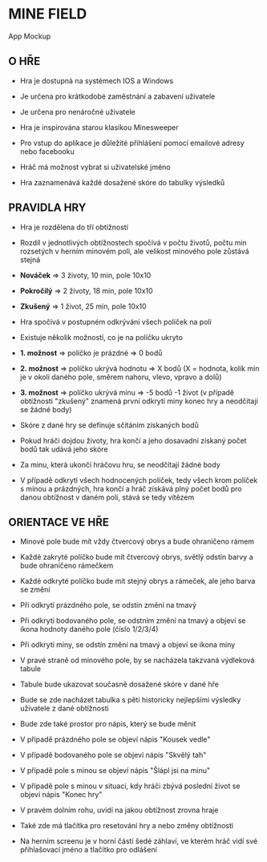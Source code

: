 <h1>MINE FIELD</h1>

App Mockup

<h2>O HŘE</h2>

* Hra je dostupná na systémech IOS a Windows
* Je určena pro krátkodobé zaměstnání a zabavení uživatele
* Je určena pro nenáročné uživatele
* Hra je inspirována starou klasikou Minesweeper

* Pro vstup do aplikace je důležité přihlášení pomocí emailové adresy nebo facebooku
* Hráč má možnost vybrat si uživatelské jméno
* Hra zaznamenává každé dosažené skóre do tabulky výsledků

<h2>PRAVIDLA HRY</h2>

* Hra je rozdělena do tří obtížností
* Rozdíl v jednotlivých obtížnostech spočívá v počtu životů, počtu min rozsetých v herním minovém poli, ale velikost minového pole zůstává stejná
* <b>Nováček</b> => 3 životy, 10 min, pole 10x10
* <b>Pokročilý</b> => 2 životy, 18 min, pole 10x10
* <b>Zkušený</b> => 1 život, 25 min, pole 10x10

* Hra spočívá v postupném odkrývání všech políček na poli
* Existuje několik možností, co je na políčku ukryto
* <b>1. možnost</b> => políčko je prázdné => 0 bodů
* <b>2. možnost</b> => políčko ukrývá hodnotu => X bodů (X = hodnota, kolik min je v okolí daného pole, směrem nahoru, vlevo, vpravo a dolů)
* <b>3. možnost</b> => políčko ukrývá minu => -5 bodů -1 život (v případě obtížnosti "zkušený" znamená první odkrytí miny konec hry a neodčítají se žádné body)

* Skóre z dané hry se definuje sčítáním získaných bodů
* Pokud hráči dojdou životy, hra končí a jeho dosavadní získaný počet bodů tak udává jeho skóre
* Za minu, která ukončí hráčovu hru, se neodčítají žádné body
* V případě odkrytí všech hodnocených políček, tedy všech krom políček s minou a prázdných, hra končí a hráč získává plný počet bodů pro danou obtížnost v daném poli, stává se tedy vítězem

<h2>ORIENTACE VE HŘE</h2>

* Minové pole bude mít vždy čtvercový obrys a bude ohraničeno rámem
* Každé zakryté políčko bude mít čtvercový obrys, světlý odstín barvy a bude ohraničeno rámečkem
* Každé odkryté políčko bude mít stejný obrys a rámeček, ale jeho barva se změní
* Při odkrytí prázdného pole, se odstín změní na tmavý
* Při odkrytí bodovaného pole, se odstním změní na tmavý a objeví se ikona hodnoty daného pole (číslo 1/2/3/4)
* Při odkrytí miny, se odstín změní na tmavý a objeví se ikona miny

* V pravé straně od minového pole, by se nacházela takzvaná výdleková tabule
* Tabule bude ukazovat současně dosažené skóre v dané hře
* Bude se zde nacházet tabulka s pěti historicky nejlepšími výsledky uživatele z dané obtížnosti

* Bude zde také prostor pro nápis, který se bude měnit
* V případě prázdného pole se objeví nápis "Kousek vedle"
* V případě bodovaného pole se objeví nápis "Skvělý tah"
* V případě pole s minou se objeví nápis "Šlápl jsi na minu"
* V případě pole s minou v situaci, kdy hráči zbývá poslední život se objeví nápis "Konec hry"

* V pravém dolním rohu, uvidí na jakou obtížnost zrovna hraje
* Také zde má tlačítka pro resetování hry a nebo změny obtížnosti

* Na herním screenu je v horní části šedé záhlaví, ve kterém hráč vidí své přihlašovací jméno a tlačítko pro odlášení


